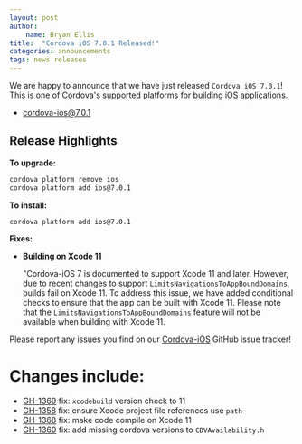 ```yaml
---
layout: post
author:
    name: Bryan Ellis
title:  "Cordova iOS 7.0.1 Released!"
categories: announcements
tags: news releases
---
```


We are happy to announce that we have just released `Cordova iOS 7.0.1`! This is one of Cordova's supported platforms for building iOS applications.

* [cordova-ios@7.0.1](https://www.npmjs.com/package/cordova-ios)

## Release Highlights

**To upgrade:**

```bash
cordova platform remove ios
cordova platform add ios@7.0.1
```

**To install:**

```bash
cordova platform add ios@7.0.1
```

**Fixes:**

* **Building on Xcode 11**

    "Cordova-iOS 7 is documented to support Xcode 11 and later. However, due to recent changes to support `LimitsNavigationsToAppBoundDomains`, builds fail on Xcode 11. To address this issue, we have added conditional checks to ensure that the app can be built with Xcode 11. Please note that the `LimitsNavigationsToAppBoundDomains` feature will not be available when building with Xcode 11.

Please report any issues you find on our [Cordova-iOS](https://github.com/apache/cordova-iOS/issues) GitHub issue tracker!

<!--more-->
# Changes include:

* [GH-1369](https://github.com/apache/cordova-ios/pull/1369) fix: `xcodebuild` version check to 11
* [GH-1358](https://github.com/apache/cordova-ios/pull/1358) fix: ensure Xcode project file references use `path`
* [GH-1368](https://github.com/apache/cordova-ios/pull/1368) fix: make code compile on Xcode 11
* [GH-1360](https://github.com/apache/cordova-ios/pull/1360) fix: add missing cordova versions to `CDVAvailability.h`
